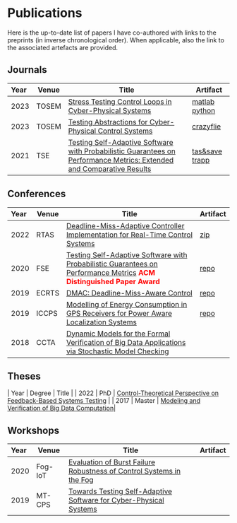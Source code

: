 # Publications 

Here is the up-to-date list of papers I have co-authored with links to the preprints (in inverse chronological order).
When applicable, also the link to the associated artefacts are provided.

## Journals

| Year | Venue    | Title     | Artifact |
|:-----|----------|-----------|----------|
| 2023 | TOSEM    | [Stress Testing Control Loops in Cyber-Physical Systems](https://github.com/ManCla/mancla.github.io/blob/main/assets/pdfs/journal/2023_tosem_b_tmp.pdf) | [matlab](https://doi.org/10.5281/zenodo.7994698) [python](https://doi.org/10.5281/zenodo.7994669) |
| 2023 | TOSEM    | [Testing Abstractions for Cyber-Physical Control Systems](https://github.com/ManCla/mancla.github.io/blob/main/assets/pdfs/journal/2023_tosem_a_tmp.pdf) | [crazyflie](https://github.com/ManCla/testing-abstractions) |
| 2021 | TSE      | [Testing Self-Adaptive Software with Probabilistic Guarantees on Performance Metrics: Extended and Comparative Results](https://github.com/ManCla/papers/blob/main/assets/pdfs/journal/2021_tse.pdf) | [tas&save](https://github.com/ManCla/ESEC-FSE-2020/tree/TSE_extension) [trapp](https://github.com/ManCla/TRAPP) | 

## Conferences

| Year | Venue    | Title     | Artifact |
|:-----|--------------|-----------|----------|
| 2022 | RTAS     | [Deadline-Miss-Adaptive Controller Implementation for Real-Time Control Systems](https://github.com/ManCla/papers/blob/main/assets/pdfs/conference/2022_rtas.pdf) | [zip](https://github.com/ManCla/papers/raw/main/assets/artifacts/rtas2022-artifact.zip)|
| 2020 | FSE      | [Testing Self-Adaptive Software with Probabilistic Guarantees on Performance Metrics](https://github.com/ManCla/papers/blob/main/assets/pdfs/conference/2020_fse.pdf)  **<span style="color: red;">ACM Distinguished Paper Award</span>**  | [repo](https://github.com/ManCla/ESEC-FSE-2020)|
| 2019 | ECRTS    | [DMAC: Deadline-Miss-Aware Control](https://github.com/ManCla/papers/blob/main/assets/pdfs/conference/2019_ecrts.pdf) | [repo](https://gitlab.control.lth.se/mmaggio/paolo-ecrts19) |
| 2019 | ICCPS    | [Modelling of Energy Consumption in GPS Receivers for Power Aware Localization Systems](https://github.com/ManCla/papers/blob/main/assets/pdfs/conference/2019_iccps.pdf) | [repo](https://gitlab.control.lth.se/mmaggio/gps-modeling)
| 2018 | CCTA     | [Dynamic Models for the Formal Verification of Big Data Applications via Stochastic Model Checking](https://github.com/ManCla/papers/blob/main/assets/pdfs/conference/2018_ccta.pdf) | |

## Theses

| Year | Degree    | Title     |
| 2022 | PhD       | [Control-Theoretical Perspective on Feedback-Based Systems Testing](https://github.com/ManCla/mancla.github.io/blob/main/assets/pdfs/theses/phd.pdf) |
| 2017 | Master    | [Modeling and Verification of Big Data Computation](https://github.com/ManCla/mancla.github.io/blob/main/assets/pdfs/theses/master.pdf)|

## Workshops

| Year | Venue    | Title     | Artifact |
|:-----|----------|-----------|----------|
| 2020 | Fog-IoT  | [Evaluation of Burst Failure Robustness of Control Systems in the Fog](https://github.com/ManCla/papers/blob/main/assets/pdfs/workshop/2020_fogiot.pdf) | |
| 2019 | MT-CPS   | [Towards Testing Self-Adaptive Software for Cyber-Physical Systems](https://github.com/ManCla/papers/blob/main/assets/pdfs/workshop/2019_mtcps.pdf)

